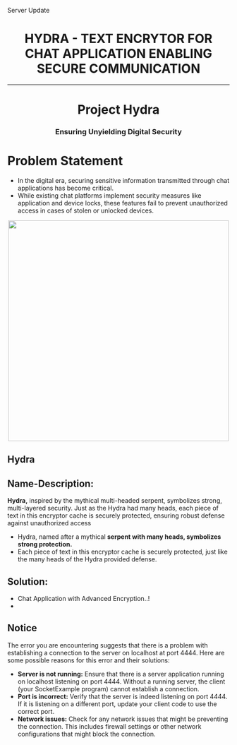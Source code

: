 Server Update
# <h1 align="center"> HYDRA - TEXT ENCRYTOR FOR CHAT APPLICATION ENABLING SECURE COMMUNICATION </h1>
******************************************************************
<h1 align="center">Project Hydra</h1>
<h3 align="center">Ensuring Unyielding Digital Security</h3>

# Problem Statement
- In the digital era, securing sensitive information transmitted through chat applications has become critical.
- While existing chat platforms implement security measures like application and device locks, these features fail to prevent unauthorized access in cases of stolen or unlocked devices.
<div align="center">
<img src="https://github.com/user-attachments/assets/01dba096-4250-436f-b582-da896a6e4575" width="500">
</div>








## Hydra
## Name-Description:
**Hydra,** inspired by the mythical multi-headed serpent, symbolizes strong, multi-layered security. Just as the Hydra had many heads, each piece of text in this encryptor cache is securely protected, ensuring robust defense against unauthorized access

- Hydra, named after a mythical **serpent with many heads, symbolizes strong protection.**
- Each piece of text in this encryptor cache is securely protected, just like the many heads of the Hydra provided defense.


## Solution:
- Chat Application with Advanced Encryption..!
- 







## Notice
The error you are encountering suggests that there is a problem with establishing a connection to the server on localhost at port 4444. Here are some possible reasons for this error and their solutions:
- **Server is not running:** Ensure that there is a server application running on localhost listening on port 4444. Without a running server, the client (your SocketExample program) cannot establish a connection.
- **Port is incorrect:** Verify that the server is indeed listening on port 4444. If it is listening on a different port, update your client code to use the correct port.
- **Network issues:** Check for any network issues that might be preventing the connection. This includes firewall settings or other network configurations that might block the connection.
